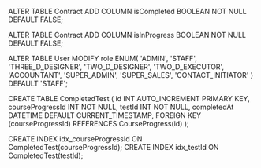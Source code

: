 

ALTER TABLE Contract
ADD COLUMN isCompleted BOOLEAN NOT NULL DEFAULT FALSE;

ALTER TABLE Contract
ADD COLUMN isInProgress BOOLEAN NOT NULL DEFAULT FALSE;

ALTER TABLE User MODIFY role ENUM(
    'ADMIN',
    'STAFF',
    'THREE_D_DESIGNER',
    'TWO_D_DESIGNER',
    'TWO_D_EXECUTOR',
    'ACCOUNTANT',
    'SUPER_ADMIN',
    'SUPER_SALES',
    'CONTACT_INITIATOR'
) DEFAULT 'STAFF';

CREATE TABLE CompletedTest (
    id INT AUTO_INCREMENT PRIMARY KEY,
    courseProgressId INT NOT NULL,
    testId INT NOT NULL,
    completedAt DATETIME DEFAULT CURRENT_TIMESTAMP,
    FOREIGN KEY (courseProgressId) REFERENCES CourseProgress(id)
);

CREATE INDEX idx_courseProgressId ON CompletedTest(courseProgressId);
CREATE INDEX idx_testId ON CompletedTest(testId);
